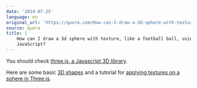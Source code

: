 ```yaml
---
date: '2014-07-25'
language: en
original_url: 'https://quora.com/How-can-I-draw-a-3d-sphere-with-texture-like-a-football-ball-using-JavaScript/answer/Clément-Renaud'
source: quora
title: |
    How can I draw a 3d sphere with texture, like a football ball, using
    JavaScript?
---
```


You should check [three.js, a Javascript 3D
library](http://threejs.org/). 
 
Here are some basic [3D
shapes](http://stemkoski.github.io/Three.js/Shapes.html) and a tutorial
for [applying textures on a sphere in
Three.js](http://learningthreejs.com/blog/2013/09/16/how-to-make-the-earth-in-webgl/).
